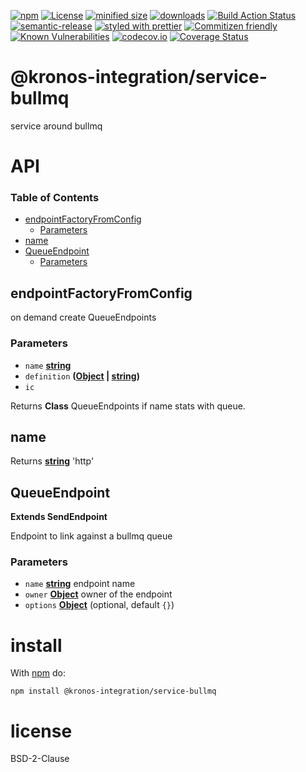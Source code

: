 [![npm](https://img.shields.io/npm/v/@kronos-integration/service-bullmq.svg)](https://www.npmjs.com/package/@kronos-integration/service-bullmq)
[![License](https://img.shields.io/badge/License-BSD%203--Clause-blue.svg)](https://opensource.org/licenses/BSD-3-Clause)
[![minified size](https://badgen.net/bundlephobia/min/@kronos-integration/service-bullmq)](https://bundlephobia.com/result?p=@kronos-integration/service-bullmq)
[![downloads](http://img.shields.io/npm/dm/@kronos-integration/service-bullmq.svg?style=flat-square)](https://npmjs.org/package/@kronos-integration/service-bullmq)
[![Build Action Status](https://img.shields.io/endpoint.svg?url=https%3A%2F%2Factions-badge.atrox.dev%2FKronos-Integration%2Fservice-bullmq%2Fbadge&style=flat)](https://actions-badge.atrox.dev/Kronos-Integration/service-bullmq/goto)
[![semantic-release](https://img.shields.io/badge/%20%20%F0%9F%93%A6%F0%9F%9A%80-semantic--release-e10079.svg)](https://github.com/Kronos-Integration/service-bullmq.git)
[![styled with prettier](https://img.shields.io/badge/styled_with-prettier-ff69b4.svg)](https://github.com/prettier/prettier)
[![Commitizen friendly](https://img.shields.io/badge/commitizen-friendly-brightgreen.svg)](http://commitizen.github.io/cz-cli/)
[![Known Vulnerabilities](https://snyk.io/test/github/Kronos-Integration/service-bullmq/badge.svg)](https://snyk.io/test/github/Kronos-Integration/service-bullmq)
[![codecov.io](http://codecov.io/github/Kronos-Integration/service-bullmq/coverage.svg?branch=master)](http://codecov.io/github/Kronos-Integration/service-bullmq?branch=master)
[![Coverage Status](https://coveralls.io/repos/Kronos-Integration/service-bullmq/badge.svg)](https://coveralls.io/r/Kronos-Integration/service-bullmq)

# @kronos-integration/service-bullmq

service around bullmq

# API

<!-- Generated by documentation.js. Update this documentation by updating the source code. -->

### Table of Contents

-   [endpointFactoryFromConfig](#endpointfactoryfromconfig)
    -   [Parameters](#parameters)
-   [name](#name)
-   [QueueEndpoint](#queueendpoint)
    -   [Parameters](#parameters-1)

## endpointFactoryFromConfig

on demand create QueueEndpoints

### Parameters

-   `name` **[string](https://developer.mozilla.org/docs/Web/JavaScript/Reference/Global_Objects/String)** 
-   `definition` **([Object](https://developer.mozilla.org/docs/Web/JavaScript/Reference/Global_Objects/Object) \| [string](https://developer.mozilla.org/docs/Web/JavaScript/Reference/Global_Objects/String))** 
-   `ic`  

Returns **Class** QueueEndpoints if name stats with queue.

## name

Returns **[string](https://developer.mozilla.org/docs/Web/JavaScript/Reference/Global_Objects/String)** 'http'

## QueueEndpoint

**Extends SendEndpoint**

Endpoint to link against a bullmq queue

### Parameters

-   `name` **[string](https://developer.mozilla.org/docs/Web/JavaScript/Reference/Global_Objects/String)** endpoint name
-   `owner` **[Object](https://developer.mozilla.org/docs/Web/JavaScript/Reference/Global_Objects/Object)** owner of the endpoint
-   `options` **[Object](https://developer.mozilla.org/docs/Web/JavaScript/Reference/Global_Objects/Object)**  (optional, default `{}`)

# install

With [npm](http://npmjs.org) do:

```shell
npm install @kronos-integration/service-bullmq
```

# license

BSD-2-Clause
